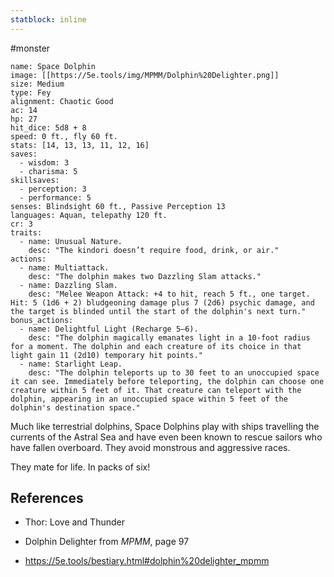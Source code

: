 ```yaml
---
statblock: inline
---
```

#monster 

```statblock
name: Space Dolphin
image: [[https://5e.tools/img/MPMM/Dolphin%20Delighter.png]]
size: Medium
type: Fey
alignment: Chaotic Good
ac: 14
hp: 27
hit_dice: 5d8 + 8
speed: 0 ft., fly 60 ft.
stats: [14, 13, 13, 11, 12, 16]
saves:
  - wisdom: 3
  - charisma: 5
skillsaves:
  - perception: 3
  - performance: 5
senses: Blindsight 60 ft., Passive Perception 13
languages: Aquan, telepathy 120 ft.
cr: 3
traits:
  - name: Unusual Nature.
    desc: "The kindori doesn’t require food, drink, or air."
actions:
  - name: Multiattack.
    desc: "The dolphin makes two Dazzling Slam attacks."
  - name: Dazzling Slam.
    desc: "Melee Weapon Attack: +4 to hit, reach 5 ft., one target. Hit: 5 (1d6 + 2) bludgeoning damage plus 7 (2d6) psychic damage, and the target is blinded until the start of the dolphin's next turn."
bonus_actions:
  - name: Delightful Light (Recharge 5–6).
    desc: "The dolphin magically emanates light in a 10-foot radius for a moment. The dolphin and each creature of its choice in that light gain 11 (2d10) temporary hit points."
  - name: Starlight Leap.
    desc: "The dolphin teleports up to 30 feet to an unoccupied space it can see. Immediately before teleporting, the dolphin can choose one creature within 5 feet of it. That creature can teleport with the dolphin, appearing in an unoccupied space within 5 feet of the dolphin's destination space."
```

Much like terrestrial dolphins, Space Dolphins play with ships travelling the currents of the Astral Sea and have even been known to rescue sailors who have fallen overboard. They avoid monstrous and aggressive races. 

They mate for life. In packs of six!

## References

* Thor: Love and Thunder

* Dolphin Delighter from _MPMM_, page 97

* https://5e.tools/bestiary.html#dolphin%20delighter_mpmm